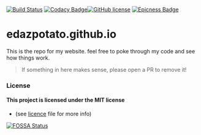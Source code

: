 [![Build Status](https://travis-ci.com/edazpotato/edazpotato.github.io.svg?branch=master)](https://travis-ci.com/edazpotato/edazpotato.github.io) [![Codacy Badge](https://api.codacy.com/project/badge/Grade/e9d6f257fadf43bd884b4435e2480ad8)](https://www.codacy.com/manual/edazpotato/edazpotato.github.io?utm_source=github.com&amp;utm_medium=referral&amp;utm_content=edazpotato/edazpotato.github.io&amp;utm_campaign=Badge_Grade)[![GitHub license](https://img.shields.io/badge/license-MIT-blue.svg)](https://github.com/edazpotato/edazpotato.github.io/blob/master/LICENSE) [![Epicness Badge](https://img.shields.io/badge/epic%3F-yes-brightgreen?logo=Coursera)](http://iamawesome.com/)
# edazpotato.github.io #
This is the repo for my website.
feel free to poke through my code and see how things work.
> If something in here makes sense, please open a PR to remove it! 


### License
#### This project is licensed under the MIT license 
- (see [licence](./LICENCE) file for more info)

[![FOSSA Status](https://app.fossa.com/api/projects/git%2Bgithub.com%2Fedazpotato%2Fedazpotato.github.io.svg?type=large)](https://app.fossa.com/projects/git%2Bgithub.com%2Fedazpotato%2Fedazpotato.github.io?ref=badge_large)
